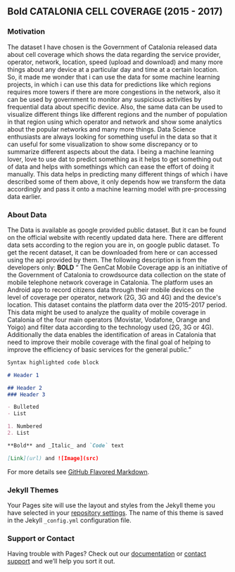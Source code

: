 ## **Bold** CATALONIA CELL COVERAGE (2015 - 2017)



### Motivation

The dataset I have chosen  is the Government of Catalonia released data about cell coverage which shows the data regarding the service provider, operator, network, location, speed (upload and download) and many more things about any device at a particular day and time at a certain location. So, it made me wonder that i can use the data for some machine learning projects, in which i can use this data for predictions like which regions requires more towers if there are more congestions in the network, also it can be used by government to monitor any suspicious activities by frequential data about specific device. Also, the same data can be used to visualize different things like different regions and the number of population in that region using which operator and network and show some analytics about the popular networks and many more things. Data Science enthusiasts are always looking for something useful in the data so that it can useful for some visualization to show some discrepancy or to summarize different aspects about the data. I being a machine learning lover, love to use dat to predict something as it helps to get something out of data and helps with somethings which can ease the effort of doing it manually. This data helps in predicting many different things of which i have described some of them above, it only depends how we transform the data accordingly and pass it onto a machine learning model with pre-processing data earlier.



### About Data 

The Data is available as google provided public dataset. But it can be found on the official website with recently updated data here. There are different data sets according to the region you are in, on google public dataset. To get the recent dataset, it can be downloaded from here or can accessed using the api provided by them.
The following description is from the developers only: 
**BOLD** “ The GenCat Mobile Coverage app is an initiative of the Government of Catalonia to crowdsource data collection on the   state of mobile telephone network coverage in Catalonia. The platform uses an Android app to record citizens data through their mobile devices on the level of coverage per operator, network (2G, 3G and 4G) and the device's location. This dataset contains the platform data over the 2015-2017 period. This data might be used to analyze the quality of mobile coverage in Catalonia of the four main operators (Movistar, Vodafone, Orange and Yoigo) and filter data according to the technology used (2G, 3G or 4G). Additionally the data enables the identification of areas in Catalonia that need to improve their mobile coverage with the final goal of helping to improve the efficiency of basic services for the general public.”


```markdown
Syntax highlighted code block

# Header 1

## Header 2
### Header 3

- Bulleted
- List

1. Numbered
2. List

**Bold** and _Italic_ and `Code` text

[Link](url) and ![Image](src)
```

For more details see [GitHub Flavored Markdown](https://guides.github.com/features/mastering-markdown/).

### Jekyll Themes

Your Pages site will use the layout and styles from the Jekyll theme you have selected in your [repository settings](https://github.com/ameyay98/PersonalProject/settings). The name of this theme is saved in the Jekyll `_config.yml` configuration file.

### Support or Contact

Having trouble with Pages? Check out our [documentation](https://help.github.com/categories/github-pages-basics/) or [contact support](https://github.com/contact) and we’ll help you sort it out.
